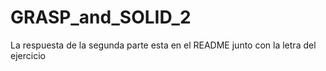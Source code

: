 # GRASP_and_SOLID_2

La respuesta de la segunda parte esta en el README junto con la letra del ejercicio
